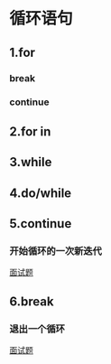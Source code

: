 # 循环语句

## 1.for

### break

### continue

## 2.for in

## 3.while

## 4.do/while

## 5.continue

### 开始循环的一次新迭代

[面试题](./面试题1.js)

## 6.break

### 退出一个循环

[面试题](./面试题2.js)
